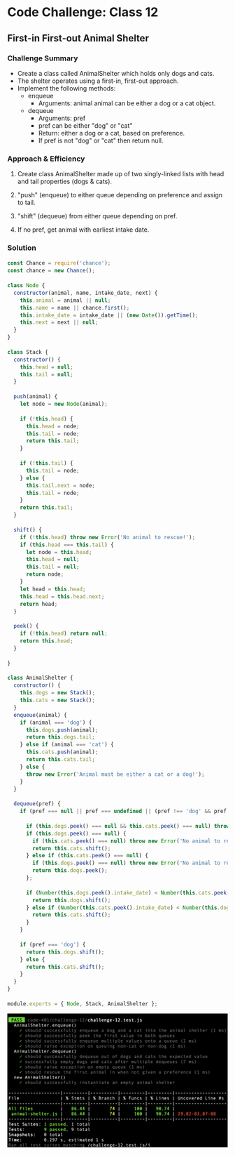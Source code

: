 # Code Challenge: Class 12
## First-in First-out Animal Shelter

### Challenge Summary
* Create a class called AnimalShelter which holds only dogs and cats.
* The shelter operates using a first-in, first-out approach.
* Implement the following methods:
  * enqueue
    * Arguments: animal
animal can be either a dog or a cat object.
  * dequeue
    * Arguments: pref
    * pref can be either "dog" or "cat"
    * Return: either a dog or a cat, based on preference.
    * If pref is not "dog" or "cat" then return null.

### Approach & Efficiency

1. Create class AnimalShelter made up of two singly-linked lists with head and tail properties (dogs & cats).

2. "push" (enqueue) to either queue depending on preference and assign to tail.

3. "shift" (dequeue) from either queue depending on pref.

4. If no pref, get animal with earliest intake date.

### Solution

```javascript
const Chance = require('chance');
const chance = new Chance();

class Node {
  constructor(animal, name, intake_date, next) {
    this.animal = animal || null;
    this.name = name || chance.first();
    this.intake_date = intake_date || (new Date()).getTime();
    this.next = next || null;
  }
}

class Stack {
  constructor() {
    this.head = null;
    this.tail = null;
  }

  push(animal) {
    let node = new Node(animal);

    if (!this.head) {
      this.head = node;
      this.tail = node;
      return this.tail;
    }

    if (!this.tail) {
      this.tail = node;
    } else {
      this.tail.next = node;
      this.tail = node;
    }
    return this.tail;
  }

  shift() {
    if (!this.head) throw new Error('No animal to rescue!');
    if (this.head === this.tail) {
      let node = this.head;
      this.head = null;
      this.tail = null;
      return node;
    }
    let head = this.head;
    this.head = this.head.next;
    return head;
  }

  peek() {
    if (!this.head) return null;
    return this.head;
  }

}

class AnimalShelter {
  constructor() {
    this.dogs = new Stack();
    this.cats = new Stack();
  }
  enqueue(animal) {
    if (animal === 'dog') {
      this.dogs.push(animal);
      return this.dogs.tail;
    } else if (animal === 'cat') {
      this.cats.push(animal);
      return this.cats.tail;
    } else {
      throw new Error('Animal must be either a cat or a dog!');
    }
  }

  dequeue(pref) {
    if (pref === null || pref === undefined || (pref !== 'dog' && pref !== 'cat')) {

      if (this.dogs.peek() === null && this.cats.peek() === null) throw new Error('No animal to rescue!');
      if (this.dogs.peek() === null) {
        if (this.cats.peek() === null) throw new Error('No animal to rescue!');
        return this.cats.shift();
      } else if (this.cats.peek() === null) {
        if (this.dogs.peek() === null) throw new Error('No animal to rescue!');
        return this.dogs.peek();
      };
      
      if (Number(this.dogs.peek().intake_date) < Number(this.cats.peek().intake_date) || this.cats.peek() === null) {
        return this.dogs.shift();
      } else if (Number(this.cats.peek().intake_date) < Number(this.dogs.peek().intake_date) || this.dogs.peek() === null) {
        return this.cats.shift();
      }
    }

    if (pref === 'dog') {
      return this.dogs.shift();
    } else {
      return this.cats.shift();
    }
  }
}

module.exports = { Node, Stack, AnimalShelter };
```
![Tests](./challenge-12-tests.png)
